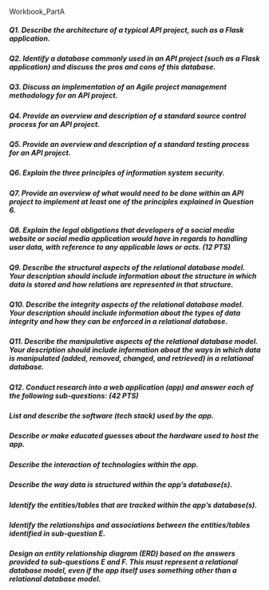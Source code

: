 Workbook_PartA

##### _Q1. Describe the architecture of a typical API project, such as a Flask application._



##### _Q2. Identify a database commonly used in an API project (such as a Flask application) and discuss the pros and cons of this database._


##### _Q3. Discuss an implementation of an Agile project management methodology for an API project._


##### _Q4. Provide an overview and description of a standard source control process for an API project._


##### _Q5. Provide an overview and description of a standard testing process for an API project._


##### _Q6. Explain the three principles of information system security._


##### _Q7. Provide an overview of what would need to be done within an API project to implement at least one of the principles explained in Question 6._


##### _Q8. Explain the legal obligations that developers of a social media website or social media application would have in regards to handling user data, with reference to any applicable laws or acts. (12 PTS)_


##### _Q9. Describe the structural aspects of the relational database model. Your description should include information about the structure in which data is stored and how relations are represented in that structure._


##### _Q10. Describe the integrity aspects of the relational database model. Your description should include information about the types of data integrity and how they can be enforced in a relational database._


##### _Q11. Describe the manipulative aspects of the relational database model. Your description should include information about the ways in which data is manipulated (added, removed, changed, and retrieved) in a relational database._


##### _Q12. Conduct research into a web application (app) and answer each of the following sub-questions: (42 PTS)_

##### _List and describe the software (tech stack) used by the app._
##### _Describe or make educated guesses about the hardware used to host the app._
##### _Describe the interaction of technologies within the app._
##### _Describe the way data is structured within the app’s database(s)._
##### _Identify the entities/tables that are tracked within the app’s database(s)._
##### _Identify the relationships and associations between the entities/tables identified in sub-question E._
##### _Design an entity relationship diagram (ERD) based on the answers provided to sub-questions E and F. This must represent a relational database model, even if the app itself uses something other than a relational database model._